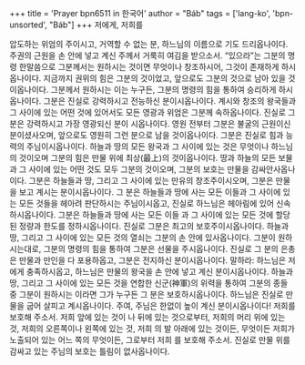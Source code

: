 +++
title = 'Prayer bpn6511 in 한국어'
author = "Báb"
tags = ['lang-ko', 'bpn-unsorted', "Báb"]
+++
저에게, 저희를

압도하는 위엄의 주이시고, 거역할 수 없는 분, 하느님의 이름으로 기도 드리옵나이다.
주권의 근원을 손 안에 넣고 계신 주께서 거룩히 여김을 받으소서. “있으라”는 그분의 명령 한말씀으로 그분께서는 원하시는 것이면 무엇이나 창조하시어, 그것이 존재하게 하시옵나이다. 지금까지 권위의 힘은 그분의 것이었고, 앞으로도 그분의 것으로 남아 있을 것이옵나이다. 그분께서 원하시는 이는 누구든, 그분의 명령의 힘을 통하여 승리하게 하시옵나이다. 그분은 진실로 강력하시고 전능하신 분이시옵나이다. 계시와 창조의 왕국들과 그 사이에 있는 어떤 것에 있어서도 모든 영광과 위엄은 그분께 속하옵나이다. 진실로 그분은 강력하시고 가장 영광되신 분이 시옵나이다. 영원 전부터 그분은 불굴의 근원이신 분이셨사오며, 앞으로도 영원히 그런 분으로 남을 것이옵나이다. 그분은 진실로 힘과 능력의 주님이시옵나이다. 하늘과 땅의 모든 왕국과 그 사이에 있는 것은 무엇이나 하느님의 것이오며 그분의 힘은 만물 위에 최상(最上)의 것이옵나이다. 땅과 하늘의 모든 보물과 그 사이에 있는 어떤 것도 모두 그분의 것이오며, 그분의 보호는 만물을 감싸안사옵나이다. 그분은 하늘들과 땅, 그리고 그 사이에 있는 만유의 창조주이시오며, 그분은 만물을 보고 계시는 분이시옵나이다. 그 분은 하늘들과 땅에 사는 모든 이들과 그 사이에 있는 모든 것들을 헤아려 판단하시는 주님이시옵고, 진실로 하느님은 헤아림에 있어 신속하시옵나이다. 그분은 하늘들과 땅에 사는 모든 이들 과 그 사이에 있는 모든 것에 할당된 정량과 한도를 정하시옵나이다. 진실로 그분은 최고의 보호주이시옵나이다. 하늘과 땅, 그리고 그 사이에 있는 모든 것의 열쇠는 그분의 손 안에 있사옵나이다. 그분이 원하시는대로, 그분의 명령의 힘을 통하여 그분은 선물을 주시옵나이다. 진실로 그 분의 은총은 만물과 만인을 다 포용하옵고, 그분은 전지하신 분이시옵나이다.
말하라: 하느님은 저에게 충족하시옵고, 하느님은 만물의 왕국을 손 안에 넣고 계신 분이시옵나이다. 하늘과 땅, 그리고 그 사이에 있는 모든 것을 연합한 신군(神軍)의 위력을 통하여 그분의 종들 중 그분이 원하시는 이라면 그가 누구든 그 분은 보호하시옵나이다. 하느님은 진실로 만물을 굽어 살피고 계시옵나이다. 주여, 주님은 한없이 높이 계신 분이시옵나이다! 저희를 보호해 주소서. 저희 앞에 있는 것이 나 뒤에 있는 것으로부터, 저희의 머리 위에 있는 것, 저희의 오른쪽이나 왼쪽에 있는 것, 저희 의 발 아래에 있는 것이든, 무엇이든 저희가 노출되어 있는 어느 쪽의 무엇이든, 그로부터 저희 를 보호해 주소서. 진실로 만물 위를 감싸고 있는 주님의 보호는 틀림이 없사옵나이다.
